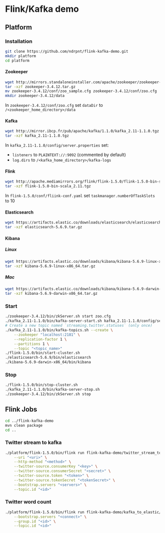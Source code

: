 # Flink/Kafka demo
## Platform
### Installation
```bash
git clone https://github.com/ndrpnt/flink-kafka-demo.git
mkdir platform
cd platform
```
#### Zookeeper
```bash
wget http://mirrors.standaloneinstaller.com/apache/zookeeper/zookeeper-3.4.12/zookeeper-3.4.12.tar.gz
tar -xzf zookeeper-3.4.12.tar.gz
mv zookeeper-3.4.12/conf/zoo_sample.cfg zookeeper-3.4.12/conf/zoo.cfg
mkdir zookeeper-3.4.12/data
```
In `zookeeper-3.4.12/conf/zoo.cfg` set `dataDir` to `/<zookeeper_home_directory>/data`
#### Kafka
```bash
wget http://mirror.ibcp.fr/pub/apache/kafka/1.1.0/kafka_2.11-1.1.0.tgz
tar -xzf kafka_2.11-1.1.0.tgz
```
In `kafka_2.11-1.1.0/config/server.properties` set:
- `listeners` to `PLAINTEXT://:9092` (commented by default)
- `log.dirs` to `/<kafka_home_directory>/kafka-logs`
#### Flink
```bash
wget http://apache.mediamirrors.org/flink/flink-1.5.0/flink-1.5.0-bin-scala_2.11.tgz
tar -xzf flink-1.5.0-bin-scala_2.11.tgz
```
In `flink-1.5.0/conf/fliink-conf.yaml` set `taskmanager.numberOfTaskSlots` to 10
#### Elasticsearch
```bash
wget https://artifacts.elastic.co/downloads/elasticsearch/elasticsearch-5.6.9.tar.gz
tar -xzf elasticsearch-5.6.9.tar.gz
```
#### Kibana
##### Linux
```bash
wget https://artifacts.elastic.co/downloads/kibana/kibana-5.6.9-linux-x86_64.tar.gz
tar -xzf kibana-5.6.9-linux-x86_64.tar.gz
```
##### Mac
```bash
wget https://artifacts.elastic.co/downloads/kibana/kibana-5.6.9-darwin-x86_64.tar.gz
tar -xzf kibana-5.6.9-darwin-x86_64.tar.gz
```
### Start
```bash
./zookeeper-3.4.12/bin/zkServer.sh start zoo.cfg
./kafka_2.11-1.1.0/bin/kafka-server-start.sh kafka_2.11-1.1.0/config/server.properties
# Create a new topic named `streaming.twitter.statuses` (only once)
./kafka_2.11-1.1.0/bin/kafka-topics.sh --create \
    --zookeeper "localhost:2181" \
    --replication-factor 1 \
    --partitions 1 \
    --topic "<topic_name>"
./flink-1.5.0/bin/start-cluster.sh
./elasticsearch-5.6.9/bin/elasticsearch
./kibana-5.6.9-darwin-x86_64/bin/kibana
```
### Stop
```bash
./flink-1.5.0/bin/stop-cluster.sh
./kafka_2.11-1.1.0/bin/kafka-server-stop.sh
./zookeeper-3.4.12/bin/zkServer.sh stop
```
## Flink Jobs
```bash
cd ../flink-kafka-demo
mvn clean package
cd ..
```
### Twitter stream to kafka
```bash
./platform/flink-1.5.0/bin/flink run flink-kafka-demo/twitter_stream_to_kafka/target/twitter_stream_to_kafka-0.1.jar \
    --uri "<uri>" \
    --http-method "<method>" \
    --twitter-source.consumerKey "<key>" \
    --twitter-source.consumerSecret "<secret>" \
    --twitter-source.token "<token>" \
    --twitter-source.tokenSecret "<tokenSecret>" \
    --bootstrap.servers "<servers>" \
    --topic.id "<id>"
```
### Twitter word count
```bash
./platform/flink-1.5.0/bin/flink run flink-kafka-demo/kafka_to_elastic/target/kafka_to_elastic-0.1.jar \
    --bootstrap.servers "<connect>" \
    --group.id "<id>" \
    --topic.id "<id>"
```